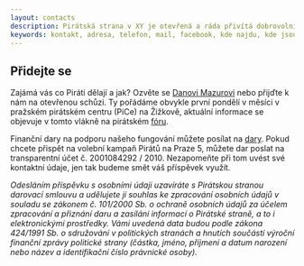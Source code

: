 ```yaml
---
layout: contacts
description: Pirátská strana v XY je otevřená a ráda přivítá dobrovolníky a odpoví na dotazy kritiků.
keywords: kontakt, adresa, telefon, mail, facebook, kde najdu, kde jsou
---
```


## Přidejte se

Zajámá vás co Piráti dělají a jak? Ozvěte se [Danovi Mazurovi](/lide/daniel-mazur) nebo přijďte k nám 
na otevřenou schůzi. Ty pořádáme obvykle první pondělí v měsíci v pražském pirátském centru (PiCe) na Žižkově, aktuální informace se objevuje v tomto vlákně na pirátském [fóru](https://forum.pirati.cz/viewtopic.php?f=923&t=40251).

Finanční dary na podporu našeho fungování můžete posílat na [dary](https://dary.pirati.cz).
Pokud chcete přispět na volební kampaň Pirátů na Praze 5, můžete dar poslat na transparentní účet č. 2001084292 / 2010. Nezapomeňte při tom uvést své kontaktní údaje, jen tak budeme smět váš příspěvek využít.

*Odesláním příspěvku s osobními údaji uzavíráte s Pirátskou stranou darovací smlouvu a udělujete jí souhlas ke zpracování osobních údajů v souladu se zákonem č. 101/2000 Sb. o ochraně osobních údajů za účelem zpracování a přiznání daru a zasílání informací o Pirátské straně, a to i elektronickými prostředky. Vámi uvedená data budou podle zákona 424/1991 Sb. o sdružování v politických stranách a hnutích součástí výroční finanční zprávy politické strany (částka, jméno, příjmení a datum narození nebo název a identifikační číslo právnické osoby).*



